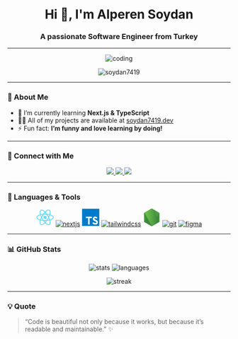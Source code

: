 <h1 align="center">Hi 👋, I'm Alperen Soydan</h1>
<h3 align="center">A passionate Software Engineer from Turkey</h3>

---

<p align="center">
  <img src="https://media4.giphy.com/media/v1.Y2lkPTZjMDliOTUyaGQ2b3FiOGFvZXV5cm5oMWRncjBoOW5obGNuMnFsOWVpdDV0MnRhMyZlcD12MV9naWZzX3NlYXJjaCZjdD1n/bGgsc5mWoryfgKBx1u/200.gif" alt="coding" width="400" />
</p>

<p align="center">
  <img src="https://komarev.com/ghpvc/?username=soydan7419&label=Profile%20views&color=0e75b6&style=flat" alt="soydan7419" />
</p>

---

### 💫 About Me

- 🌱 I’m currently learning **Next.js & TypeScript**  
- 👨‍💻 All of my projects are available at [soydan7419.dev](https://soydan7419.dev)  
- ⚡ Fun fact: **I’m funny and love learning by doing!**

---

### 🤝 Connect with Me

<p align="center">
  <a href="https://linkedin.com/in/soydan7419" target="_blank">
    <img src="https://img.shields.io/badge/LinkedIn-0077B5.svg?style=for-the-badge&logo=linkedin&logoColor=white" />
  </a>
  <a href="https://twitter.com/soydan7419" target="_blank">
    <img src="https://img.shields.io/badge/Twitter-1DA1F2.svg?style=for-the-badge&logo=twitter&logoColor=white" />
  </a>
  <a href="https://soydan7419.dev" target="_blank">
    <img src="https://img.shields.io/badge/Portfolio-000000.svg?style=for-the-badge&logo=vercel&logoColor=white" />
  </a>
</p>

---

### 🧰 Languages & Tools

<p align="center">
  <a href="https://react.dev" target="_blank"><img src="https://raw.githubusercontent.com/devicons/devicon/master/icons/react/react-original.svg" alt="react" width="40" height="40"/></a>
  <a href="https://nextjs.org" target="_blank"><img src="https://cdn.worldvectorlogo.com/logos/nextjs-2.svg" alt="nextjs" width="40" height="40"/></a>
  <a href="https://www.typescriptlang.org" target="_blank"><img src="https://raw.githubusercontent.com/devicons/devicon/master/icons/typescript/typescript-original.svg" alt="typescript" width="40" height="40"/></a>
  <a href="https://tailwindcss.com/" target="_blank"><img src="https://www.vectorlogo.zone/logos/tailwindcss/tailwindcss-icon.svg" alt="tailwindcss" width="40" height="40"/></a>
  <a href="https://nodejs.org" target="_blank"><img src="https://raw.githubusercontent.com/devicons/devicon/master/icons/nodejs/nodejs-original.svg" alt="nodejs" width="40" height="40"/></a>
  <a href="https://git-scm.com/" target="_blank"><img src="https://www.vectorlogo.zone/logos/git-scm/git-scm-icon.svg" alt="git" width="40" height="40"/></a>
  <a href="https://www.figma.com/" target="_blank"><img src="https://www.vectorlogo.zone/logos/figma/figma-icon.svg" alt="figma" width="40" height="40"/></a>
</p>

---

### 📊 GitHub Stats

<p align="center">
  <img src="https://github-readme-stats.vercel.app/api?username=soydan7419&show_icons=true&theme=tokyonight" alt="stats" height="150"/>
  <img src="https://github-readme-stats.vercel.app/api/top-langs/?username=soydan7419&layout=compact&theme=tokyonight" alt="languages" height="150"/>
</p>

<p align="center">
  <img src="https://github-readme-streak-stats.herokuapp.com/?user=soydan7419&theme=tokyonight" alt="streak" />
</p>

---

### 💡 Quote
> “Code is beautiful not only because it works, but because it’s readable and maintainable.” ✨
